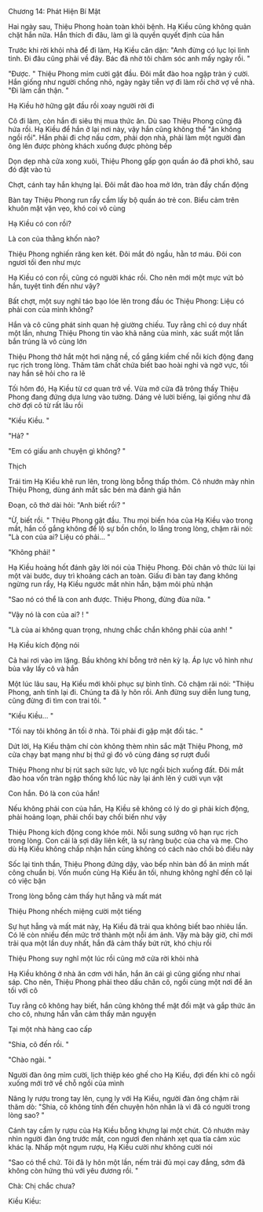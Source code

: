 




Chương 14: Phát Hiện Bí Mật


Hai ngày sau, Thiệu Phong hoàn toàn khỏi bệnh. Hạ Kiều cũng không quản chặt hắn nữa. Hắn thích đi đâu, làm gì là quyền quyết định của hắn

Trước khi rời khỏi nhà để đi làm, Hạ Kiều căn dặn: "Anh đừng có lục lọi linh tinh. Đi đâu cũng phải về đây. Bác đã nhờ tôi chăm sóc anh mấy ngày rồi. "

"Được. " Thiệu Phong mỉm cười gật đầu. Đôi mắt đào hoa ngập tràn ý cười. Hắn giống như người chồng nhỏ, ngày ngày tiễn vợ đi làm rồi chờ vợ về nhà. "Đi làm cẩn thận. "

Hạ Kiều hờ hững gật đầu rồi xoay người rời đi

Cô đi làm, còn hắn đi siêu thị mua thức ăn. Dù sao Thiệu Phong cũng đã hứa rồi. Hạ Kiều để hắn ở lại nơi này, vậy hắn cũng không thể "ăn không ngồi rồi". Hắn phải đi chợ nấu cơm, phải dọn nhà, phải làm một người đàn ông lên được phòng khách xuống được phòng bếp

Dọn dẹp nhà cửa xong xuôi, Thiệu Phong gấp gọn quần áo đã phơi khô, sau đó đặt vào tủ

Chợt, cánh tay hắn khựng lại. Đôi mắt đào hoa mở lớn, tràn đầy chấn động

Bàn tay Thiệu Phong run rẩy cầm lấy bộ quần áo trẻ con. Biểu cảm trên khuôn mặt vặn vẹo, khó coi vô cùng

Hạ Kiều có con rồi?

Là con của thằng khốn nào?

Thiệu Phong nghiến răng ken két. Đôi mắt đỏ ngầu, hằn tơ máu. Đôi con ngươi tối đen như mực

Hạ Kiều có con rồi, cũng có người khác rồi. Cho nên mới một mực vứt bỏ hắn, tuyệt tình đến như vậy?

Bất chợt, một suy nghĩ táo bạo lóe lên trong đầu óc Thiệu Phong: Liệu có phải con của mình không?

Hắn và cô cũng phát sinh quan hệ giường chiếu. Tuy rằng chỉ có duy nhất một lần, nhưng Thiệu Phong tin vào khả năng của mình, xác suất một lần bắn trúng là vô cùng lớn

Thiệu Phong thở hắt một hơi nặng nề, cố gắng kiềm chế nỗi kích động đang rục rịch trong lòng. Thâm tâm chất chứa biết bao hoài nghi và ngờ vực, tối nay hắn sẽ hỏi cho ra lẽ



Tối hôm đó, Hạ Kiều từ cơ quan trở về. Vừa mở cửa đã trông thấy Thiệu Phong đang đứng dựa lưng vào tường. Dáng vẻ lười biếng, lại giống như đã chờ đợi cô từ rất lâu rồi

"Kiều Kiều. "

"Hả? "



"Em có giấu anh chuyện gì không? "

Thịch

Trái tim Hạ Kiều khẽ run lên, trong lòng bỗng thấp thỏm. Cô nhướn mày nhìn Thiệu Phong, dùng ánh mắt sắc bén mà đánh giá hắn

Đoạn, cô thở dài hỏi: "Anh biết rồi? "

"Ừ, biết rồi. " Thiệu Phong gật đầu. Thu mọi biến hóa của Hạ Kiều vào trong mắt, hắn cố gắng không để lộ sự bồn chồn, lo lắng trong lòng, chậm rãi nói: "Là con của ai? Liệu có phải... "

"Không phải! "

Hạ Kiều hoảng hốt đánh gãy lời nói của Thiệu Phong. Đôi chân vô thức lùi lại một vài bước, duy trì khoảng cách an toàn. Giấu đi bàn tay đang không ngừng run rẩy, Hạ Kiều ngước mắt nhìn hắn, bặm môi phủ nhận

"Sao nó có thể là con anh được. Thiệu Phong, đừng đùa nữa. "

"Vậy nó là con của ai? ! "

"Là của ai không quan trọng, nhưng chắc chắn không phải của anh! "

Hạ Kiều kích động nói

Cả hai rơi vào im lặng. Bầu không khí bỗng trở nên kỳ lạ. Áp lực vô hình như bủa vây lấy cô và hắn

Một lúc lâu sau, Hạ Kiều mới khôi phục sự bình tĩnh. Cô chậm rãi nói: "Thiệu Phong, anh tỉnh lại đi. Chúng ta đã ly hôn rồi. Anh đừng suy diễn lung tung, cũng đừng đi tìm con trai tôi. "

"Kiều Kiều... "

"Tối nay tôi không ăn tối ở nhà. Tôi phải đi gặp mặt đối tác. "

Dứt lời, Hạ Kiều thậm chí còn không thèm nhìn sắc mặt Thiệu Phong, mở cửa chạy bạt mạng như bị thứ gì đó vô cùng đáng sợ rượt đuổi

Thiệu Phong như bị rút sạch sức lực, vô lực ngồi bịch xuống đất. Đôi mắt đào hoa vốn tràn ngập thống khổ lúc này lại ánh lên ý cười vụn vặt

Con hắn. Đó là con của hắn!

Nếu không phải con của hắn, Hạ Kiều sẽ không có lý do gì phải kích động, phải hoảng loạn, phải chối bay chối biến như vậy



Thiệu Phong kích động cong khóe môi. Nỗi sung sướng vô hạn rục rịch trong lòng. Con cái là sợi dây liên kết, là sự ràng buộc của cha và mẹ. Cho dù Hạ Kiều không chấp nhận hắn cũng không có cách nào chối bỏ điều này

Sốc lại tinh thần, Thiệu Phong đứng dậy, vào bếp nhìn bàn đồ ăn mình mất công chuẩn bị. Vốn muốn cùng Hạ Kiều ăn tối, nhưng không nghĩ đến cô lại có việc bận

Trong lòng bỗng cảm thấy hụt hẵng và mất mát

Thiệu Phong nhếch miệng cười một tiếng

Sự hụt hẫng và mất mát này, Hạ Kiều đã trải qua không biết bao nhiêu lần. Có lẽ còn nhiều đến mức trở thành một nỗi ám ảnh. Vậy mà bây giờ, chỉ mới trải qua một lần duy nhất, hắn đã cảm thấy bứt rứt, khó chịu rồi

Thiệu Phong suy nghĩ một lúc rồi cũng mở cửa rời khỏi nhà

Hạ Kiều không ở nhà ăn cơm với hắn, hắn ăn cái gì cũng giống như nhai sáp. Cho nên, Thiệu Phong phải theo dấu chân cô, ngồi cùng một nơi để ăn tối với cô

Tuy rằng cô không hay biết, hắn cũng không thể mặt đối mặt và gắp thức ăn cho cô, nhưng hắn vẫn cảm thấy mãn nguyện



Tại một nhà hàng cao cấp

"Shia, cô đến rồi. "

"Chào ngài. "

Người đàn ông mỉm cười, lịch thiệp kéo ghế cho Hạ Kiều, đợi đến khi cô ngồi xuống mới trở về chỗ ngồi của mình

Nâng ly rượu trong tay lên, cụng ly với Hạ Kiều, người đàn ông chậm rãi thăm dò: "Shia, cô không tính đến chuyện hôn nhân là vì đã có người trong lòng sao? "

Cánh tay cầm ly rượu của Hạ Kiều bỗng khựng lại một chút. Cô nhướn mày nhìn người đàn ông trước mắt, con ngươi đen nhánh xẹt qua tỉa cảm xúc khác lạ. Nhấp một ngụm rượu, Hạ Kiều cười như không cười nói

"Sao có thể chứ. Tôi đã ly hôn một lần, nếm trải đủ mọi cay đắng, sớm đã không còn hứng thú với yêu đương rồi. "


Chà: Chị chắc chưa?

Kiều Kiều:




